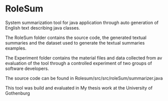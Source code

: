 # RoleSum
System summarization tool for java application through auto generation of English text describing java classes.

The RoleSum folder contains the source code, the generated textual summaries and the dataset used to generate the textual summaries examples.

The Experiment folder contains the material files and data collected from av evaluation of the tool through a controlled experiment of two groups of software developers.

The source code can be found in Rolesum/src/src/roleSum/summarizer.java

This tool was build and evaluated in My thesis work at the University of Gothenburg